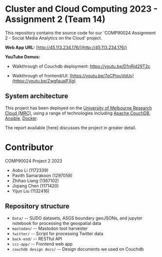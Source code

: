 # Cluster and Cloud Computing 2023 - Assignment 2 (Team 14)

This repository contains the source code for our 'COMP90024 Assignment 2 - Social Media Analytics on the Cloud' project.

**Web App URL:**  [http://45.113.234.176/](http://45.113.234.176/)

**YouTube Demos:**

* Walkthrough of Couchdb deployment: https://youtu.be/D1nRjd29T2c

* Walkthrough of frontend/UI: [https://youtu.be/7oCPjouVqUs](https://youtu.be/ZwgfauaIFXg)

## System architecture

This project has been deployed on the [University of Melbourne Research Cloud (MRC)](https://dashboard.cloud.unimelb.edu.au/), using a range of technologies including [Apache CouchDB](https://couchdb.apache.org), [Ansible](https://www.ansible.com), [Docker](https://www.docker.com).

The report available [here] discusses the project in greater detail.

# Contributor

COMP90024 Project 2 2023

- Aobo Li (1172339)
- Pavith Samarakoon (1297058)
- Zhihao Liang (1367102)
- Jiqiang Chen (1171420)
- Yijun Liu (1132416)

## Repository structure

* `Data/` -- SUDO datasets, ASGS boundary geoJSONs, and jupyter notebook for processing the geospatial data
* `mastodon/` -- Mastodon toot harvester
* `twitter/` -- Script for processing Twitter data
* `back-end/` -- RESTful API
* `ccc-app/` -- Frontend web app
* `couchdb design docs/` -- Design documents we used on Couchdb
